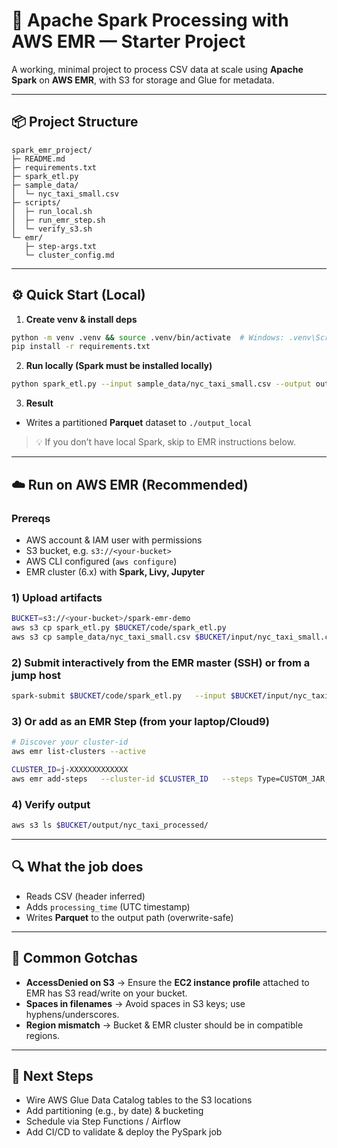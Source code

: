 # 🚀 Apache Spark Processing with AWS EMR — Starter Project

A working, minimal project to process CSV data at scale using **Apache Spark** on **AWS EMR**, with S3 for storage and Glue for metadata.

---

## 📦 Project Structure
```
spark_emr_project/
├─ README.md
├─ requirements.txt
├─ spark_etl.py
├─ sample_data/
│  └─ nyc_taxi_small.csv
├─ scripts/
│  ├─ run_local.sh
│  ├─ run_emr_step.sh
│  └─ verify_s3.sh
└─ emr/
   ├─ step-args.txt
   └─ cluster_config.md
```
---

## ⚙️ Quick Start (Local)

1) **Create venv & install deps**
```bash
python -m venv .venv && source .venv/bin/activate  # Windows: .venv\Scripts\activate
pip install -r requirements.txt
```

2) **Run locally (Spark must be installed locally)**  
```bash
python spark_etl.py --input sample_data/nyc_taxi_small.csv --output output_local
```

3) **Result**
- Writes a partitioned **Parquet** dataset to `./output_local`

> 💡 If you don’t have local Spark, skip to EMR instructions below.

---

## ☁️ Run on AWS EMR (Recommended)

### Prereqs
- AWS account & IAM user with permissions
- S3 bucket, e.g. `s3://<your-bucket>`
- AWS CLI configured (`aws configure`)
- EMR cluster (6.x) with **Spark, Livy, Jupyter**

### 1) Upload artifacts
```bash
BUCKET=s3://<your-bucket>/spark-emr-demo
aws s3 cp spark_etl.py $BUCKET/code/spark_etl.py
aws s3 cp sample_data/nyc_taxi_small.csv $BUCKET/input/nyc_taxi_small.csv
```

### 2) Submit interactively from the EMR master (SSH) or from a jump host
```bash
spark-submit $BUCKET/code/spark_etl.py   --input $BUCKET/input/nyc_taxi_small.csv   --output $BUCKET/output/nyc_taxi_processed
```

### 3) Or add as an **EMR Step** (from your laptop/Cloud9)
```bash
# Discover your cluster-id
aws emr list-clusters --active

CLUSTER_ID=j-XXXXXXXXXXXXX
aws emr add-steps   --cluster-id $CLUSTER_ID   --steps Type=CUSTOM_JAR,Name="SparkETL",Jar=command-runner.jar,Args=["spark-submit","s3://<your-bucket>/spark-emr-demo/code/spark_etl.py","--input","s3://<your-bucket>/spark-emr-demo/input/nyc_taxi_small.csv","--output","s3://<your-bucket>/spark-emr-demo/output/nyc_taxi_step"]
```

### 4) Verify output
```bash
aws s3 ls $BUCKET/output/nyc_taxi_processed/
```

---

## 🔍 What the job does
- Reads CSV (header inferred)
- Adds `processing_time` (UTC timestamp)
- Writes **Parquet** to the output path (overwrite-safe)

---

## 🧠 Common Gotchas
- **AccessDenied on S3** → Ensure the **EC2 instance profile** attached to EMR has S3 read/write on your bucket.
- **Spaces in filenames** → Avoid spaces in S3 keys; use hyphens/underscores.
- **Region mismatch** → Bucket & EMR cluster should be in compatible regions.

---

## 🧰 Next Steps
- Wire AWS Glue Data Catalog tables to the S3 locations
- Add partitioning (e.g., by date) & bucketing
- Schedule via Step Functions / Airflow
- Add CI/CD to validate & deploy the PySpark job

